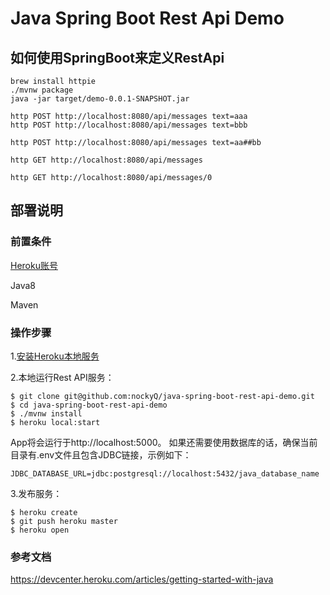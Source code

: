 Java Spring Boot Rest Api Demo
==============================

## 如何使用SpringBoot来定义RestApi

```
brew install httpie
./mvnw package
java -jar target/demo-0.0.1-SNAPSHOT.jar
```

```
http POST http://localhost:8080/api/messages text=aaa
http POST http://localhost:8080/api/messages text=bbb

http POST http://localhost:8080/api/messages text=aa##bb

http GET http://localhost:8080/api/messages

http GET http://localhost:8080/api/messages/0
```

## 部署说明
### 前置条件

[Heroku账号](https://signup.heroku.com/login)

Java8

Maven

### 操作步骤

1.[安装Heroku本地服务](https://devcenter.heroku.com/articles/getting-started-with-java#set-up)

2.本地运行Rest API服务：
```
$ git clone git@github.com:nockyQ/java-spring-boot-rest-api-demo.git
$ cd java-spring-boot-rest-api-demo
$ ./mvnw install
$ heroku local:start
```
App将会运行于http://localhost:5000。 如果还需要使用数据库的话，确保当前目录有.env文件且包含JDBC链接，示例如下：
```
JDBC_DATABASE_URL=jdbc:postgresql://localhost:5432/java_database_name
```
3.发布服务：
```
$ heroku create
$ git push heroku master
$ heroku open
```
### 参考文档
https://devcenter.heroku.com/articles/getting-started-with-java

 
